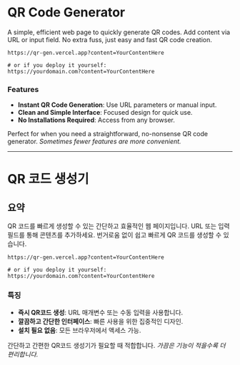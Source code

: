 # QR Code Generator

A simple, efficient web page to quickly generate QR codes. Add content via URL or input field. No extra fuss, just easy and fast QR code creation.

```
https://qr-gen.vercel.app?content=YourContentHere

# or if you deploy it yourself:
https://yourdomain.com?content=YourContentHere
```

### Features

- **Instant QR Code Generation**: Use URL parameters or manual input.
- **Clean and Simple Interface**: Focused design for quick use.
- **No Installations Required**: Access from any browser.

Perfect for when you need a straightforward, no-nonsense QR code generator.
*Sometimes fewer features are more convenient.*




---




# QR 코드 생성기

## 요약

QR 코드를 빠르게 생성할 수 있는 간단하고 효율적인 웹 페이지입니다. URL 또는 입력 필드를 통해 콘텐츠를 추가하세요. 번거로움 없이 쉽고 빠르게 QR 코드를 생성할 수 있습니다.


```
https://qr-gen.vercel.app?content=YourContentHere

# or if you deploy it yourself:
https://yourdomain.com?content=YourContentHere
```

### 특징

- **즉시 QR코드 생성**: URL 매개변수 또는 수동 입력을 사용합니다.
- **깔끔하고 간단한 인터페이스**: 빠른 사용을 위한 집중적인 디자인.
- **설치 필요 없음**: 모든 브라우저에서 액세스 가능.

간단하고 간편한 QR코드 생성기가 필요할 때 적합합니다.
*가끔은 기능이 적을수록 더 편리합니다.*
